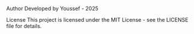 Author
Developed by Youssef - 2025

License
This project is licensed under the MIT License - see the LICENSE file for details.

